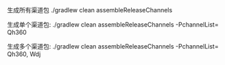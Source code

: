 生成所有渠道包   ./gradlew clean assembleReleaseChannels

生成单个渠道包: ./gradlew clean assembleReleaseChannels -PchannelList= Qh360

生成多个渠道包: ./gradlew clean assembleReleaseChannels -PchannelList= Qh360, Wdj